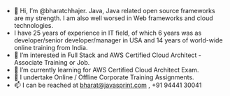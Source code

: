 - 👋 Hi, I’m @bharatchhajer. Java, Java related open source frameworks are my strength. I am also well worsed in Web frameworks and cloud technologies. 
-    I have 25 years of experience in IT field, of which 6 years was as developer/senior developer/manager in USA and 14 years of world-wide online training from India.
- 👀 I’m interested in Full Stack and AWS Certified Cloud Architect - Associate Training or Job.
- 🌱 I’m currently learning for AWS Certified Cloud Architect Exam.
- 💞️ I undertake Online / Offline Corporate Training Assignments.
- 📫 I can be reached at bharat@javasprint.com , +91 94441 30041

<!---
bharatchhajer/bharatchhajer is a ✨ special ✨ repository because its `README.md` (this file) appears on your GitHub profile.
You can click the Preview link to take a look at your changes.
--->
